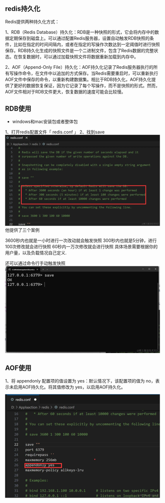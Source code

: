 
## redis持久化
Redis提供两种持久化方式：

1、RDB（Redis Database）持久化：RDB是一种快照的形式，它会将内存中的数据定期保存到磁盘上。可以通过配置Redis服务器，设置自动触发RDB快照的条件，比如在指定的时间间隔内，或者在指定的写操作次数达到一定阈值时进行快照保存。RDB持久化生成的快照文件是一个二进制文件，包含了Redis数据的完整状态。在恢复数据时，可以通过加载快照文件将数据重新加载到内存中。

2、AOF（Append-Only File）持久化：AOF持久化记录了Redis服务器执行的所有写操作命令，在文件中以追加的方式保存。当Redis需要重启时，可以重新执行AOF文件中保存的命令，以重新构建数据集。相比于RDB持久化，AOF持久化提供了更好的数据恢复保证，因为它记录了每个写操作，而不是快照的形式。然而，AOF文件相对于RDB文件更大，恢复数据的速度可能会比较慢。


## RDB使用
- windows和mac安装包或者整体包

1、打开redis配置文件「 redis.conf 」
2、找到save
![img_25.png](img_25.png)
他提供了三个案例

3600秒内也就是一小时进行一次改动就会触发快照
300秒内也就是5分钟，进行100次修改就会进行快照
60秒内一万次修改就会进行快照
具体场景需要根据你的用户量，以及负载情况自己定义.

还可以通过命令行手动触发快照
![img_26.png](img_26.png)

## AOF使用
1、将 appendonly 配置项的值设置为 yes：默认情况下，该配置项的值为 no，表示未启用AOF持久化。将其值修改为 yes，以启用AOF持久化。

![img_27.png](img_27.png)
